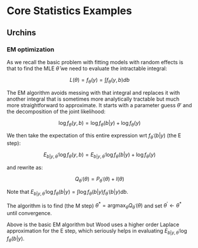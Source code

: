 # Core Statistics Examples

## Urchins

### EM optimization

As we recall the basic problem with fitting models with random effects is that to find the MLE $\hat{\theta}$ we need to evaluate the intractable integral:

$$
L(\theta) = f_{\theta}(y) = \int f_{\theta}(y,b) db
$$

The EM algorithm avoids messing with that integral and replaces it with another integral that is sometimes more analytically tractable but much more straightforward to approximate. It starts with a parameter guess $\theta{'}$ and the decomposition of the joint likelihood:

$$
\log f_{\theta}(y,b) = \log f_{\theta}(b|y) + \log f_{\theta}(y)
$$

We then take the expectation of this entire expression wrt $f_{\theta^{'}}(b|y)$ (the E step):

$$
E_{b|y,\theta^{'}} \log f_{\theta}(y,b) = E_{b|y,\theta^{'}} \log f_{\theta}(b|y) + \log f_{\theta}(y)
$$

and rewrite as:

$$
Q_{\theta^{'}}(\theta) = P_{\theta^{'}}(\theta) + l(\theta)
$$

Note that $E_{b|y,\theta^{'}} \log f_{\theta}(b|y) = \int \log f_{\theta}(b|y) f_{\theta^{'}}(b|y) db$.

The algorithm is to find (the M step) $\theta^{*} = \text{argmax}_{\theta}Q_{\theta^{'}}(\theta)$ and set $\theta^{'} \leftarrow \theta^{*}$ until convergence.

Above is the basic EM algorithm but Wood uses a higher order Laplace approximation for the E step, which seriously helps in evaluating $E_{b|y,\theta^{'}} \log f_{\theta}(b|y)$.